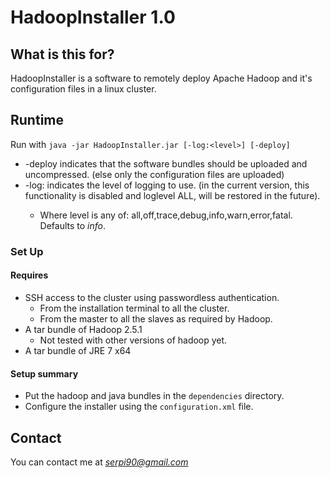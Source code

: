 # HadoopInstaller 1.0 #

## What is this for? ##

HadoopInstaller is a software to remotely deploy Apache Hadoop and it's configuration files in a linux cluster.

## Runtime

Run with `java -jar HadoopInstaller.jar [-log:<level>] [-deploy]`

 - -deploy indicates that the software bundles should be uploaded and uncompressed. (else only the configuration files are uploaded)
 - -log:<level> indicates the level of logging to use. (in the current version, this functionality is disabled and loglevel ALL, will be restored in the future).
   - Where level is any of: all,off,trace,debug,info,warn,error,fatal. Defaults to *info*.

### Set Up ###

#### Requires ####

* SSH access to the cluster using passwordless authentication.
  * From the installation terminal to all the cluster.
  * From the master to all the slaves as required by Hadoop.
* A tar bundle of Hadoop 2.5.1
  * Not tested with other versions of hadoop yet.
* A tar bundle of JRE 7 x64

#### Setup summary ####
* Put the hadoop and java bundles in the `dependencies` directory.
* Configure the installer using the `configuration.xml` file.

## Contact ###

You can contact me at *serpi90@gmail.com*
